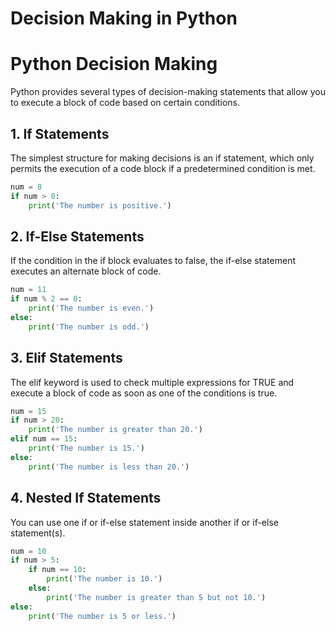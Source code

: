 
Decision Making in Python
=========================

# Python Decision Making


Python provides several types of decision-making statements that allow you to execute a block of code based on certain conditions.
## 1. If Statements


The simplest structure for making decisions is an if statement, which only permits the execution of a code block if a predetermined condition is met.  
```python  
num = 8  
if num > 0:  
    print('The number is positive.')  
```
## 2. If-Else Statements


If the condition in the if block evaluates to false, the if-else statement executes an alternate block of code.  
```python  
num = 11  
if num % 2 == 0:  
    print('The number is even.')  
else:  
    print('The number is odd.')  
```
## 3. Elif Statements


The elif keyword is used to check multiple expressions for TRUE and execute a block of code as soon as one of the conditions is true.  
```python  
num = 15  
if num > 20:  
    print('The number is greater than 20.')  
elif num == 15:  
    print('The number is 15.')  
else:  
    print('The number is less than 20.')  
```
## 4. Nested If Statements


You can use one if or if-else statement inside another if or if-else statement(s).  
```python  
num = 10  
if num > 5:  
    if num == 10:  
        print('The number is 10.')  
    else:  
        print('The number is greater than 5 but not 10.')  
else:  
    print('The number is 5 or less.')  
```